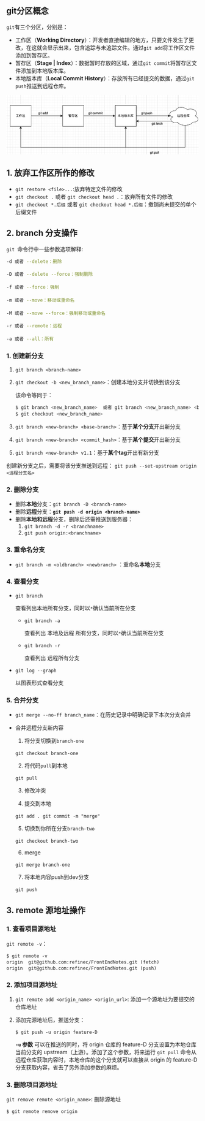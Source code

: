 ## git分区概念

`git`有三个分区，分别是：

- 工作区（**Working Directory**）：开发者直接编辑的地方，只要文件发生了更改，在这就会显示出来，包含追踪与未追踪文件。通过`git add`将工作区文件添加到暂存区。
- 暂存区（**Stage | Index**）：数据暂时存放的区域，通过`git commit`将暂存区文件添加到本地版本库。
- 本地版本库（**Local Commit History**）：存放所有已经提交的数据，通过`git push`推送到远程仓库。

![image-20220807194628700](../../assets/github/image-20220807194628700.png)

## 1. 放弃工作区所作的修改

* `git restore <file>...`:放弃特定文件的修改
* `git checkout .` 或者 `git checkout head .`：放弃所有文件的修改
* `git checkout *.后缀` 或者 `git checkout head *.后缀`：撤销尚未提交的单个后缀文件

## 2. branch 分支操作

`git `命令行中一些参数选项解释:

```sh
-d 或者 --delete：删除

-D 或者 --delete --force：强制删除

-f 或者 --force：强制

-m 或者 --move：移动或重命名

-M 或者 --move --force：强制移动或重命名

-r 或者 --remote：远程

-a 或者 --all：所有
```

### 1. 创建新分支

1. `git branch <branch-name>`

2. `git checkout -b <new_branch_name>`：创建本地分支并切换到该分支

   该命令等同于：

   ```sh
   $ git branch <new_branch_name>  或者 git branch <new_branch_name> <base_branch_name>
   $ git checkout <new_branch_name> 
   ```

3. `git branch <new-branch> <base-branch>`：基于**某个分支**开出新分支

4. `git branch <new-branch> <commit_hash>`：基于**某个提交**开出新分支

5. `git branch <new-branch> v1.1`：基于**某个tag**开出有新分支

创建新分支之后，需要将该分支推送到远程： `git push --set-upstream origin <远程分支名>`

### 2. 删除分支

* 删除**本地**分支：`git branch -D <branch-name>`
* 删除**远程**分支：**`git push -d origin <branch-name>`**
* 删除**本地和远程**分支，删除后还需推送到服务器：
  1. `git branch -d -r <branchname>` 
  2. `git push origin:<branchname> `

### 3. 重命名分支

- `git branch -m <oldbranch> <newbranch>` ：重命名**本地**分支

### 4. 查看分支

- `git branch`

  查看列出本地所有分支，同时以`*`确认当前所在分支

  - `git branch -a`

    查看列出 本地及远程 所有分支，同时以`*`确认当前所在分支

  - `git branch -r`

    查看列出 远程所有分支

- `git log --graph`

  以图表形式查看分支

### 5. 合并分支

* `git merge --no-ff branch_name`：在历史记录中明确记录下本次分支合并

* 合并远程分支新内容

  1. 将分支切换到`branch-one`
  
    `git checkout branch-one`
  
  2. 将代码`pull`到本地
  
    `git pull`
  
  3. 修改冲突
  
  4. 提交到本地
  
    `git add .
    git commit -m "merge"`
  
  5. 切换到你所在分支`branch-two`
  
    `git checkout branch-two`
  
  6. merge
  
    `git merge branch-one`
  
  7. 将本地内容push到dev分支
  
    `git push`

## 3. remote 源地址操作

### 1. 查看项目源地址

`git remote -v`：

```shell
$ git remote -v
origin  git@github.com:refinec/FrontEndNotes.git (fetch)
origin  git@github.com:refinec/FrontEndNotes.git (push) 
```

### 2. 添加项目源地址

1. `git remote add <origin_name> <origin_url>`: 添加一个源地址为要提交的仓库地址

2. 添加完源地址后，推送分支：

   ```shell
   $ git push -u origin feature-D
   ```

   **`-u` 参数** 可以在推送的同时，将 origin 仓库的 feature-D 分支设置为本地仓库当前分支的 upstream（上游）。添加了这个参数，将来运行 `git pull` 命令从远程仓库获取内容时，本地仓库的这个分支就可以直接从 origin 的 feature-D 分支获取内容，省去了另外添加参数的麻烦。

### 3. 删除项目源地址

`git remove remote <origin_name>`: 删除源地址

```shell
$ git remote remove origin
```


